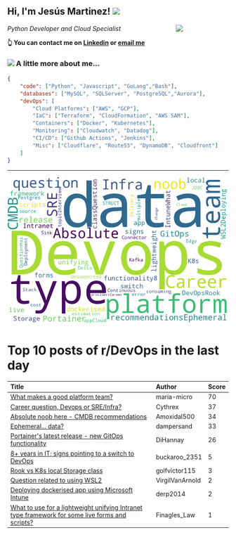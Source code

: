 <!--
**jmartinezl/jmartinezl** is a ✨ _special_ ✨ repository because its `README.md` (this file) appears on your GitHub profile.

Here are some ideas to get you started:

- 🔭 I’m currently working on ...
- 🌱 I’m currently learning ...
- 👯 I’m looking to collaborate on ...
- 🤔 I’m looking for help with ...
- 💬 Ask me about ...
- 📫 How to reach me: ...
- 😄 Pronouns: ...
- ⚡ Fun fact: ...
-->

<h2>Hi, I'm Jesús Martinez! <img src="https://media.giphy.com/media/WUlplcMpOCEmTGBtBW/giphy.gif" width="30"> </h2>
<img align='right' src="https://media.giphy.com/media/NytMLKyiaIh6VH9SPm/giphy.gif" width="120">
<p><em>Python Developer and Cloud Specialist
</em></p>

**👆 You can contact me on [Linkedin](https://www.linkedin.com/in/jes%C3%BAs-martinez-2b7b10104/) or [email me](mailto:jesus.mtz.lorenzo@gmail.com)**

### <img src="https://media.giphy.com/media/VgCDAzcKvsR6OM0uWg/giphy.gif" width="50"> A little more about me...  

```json
{
    "code": ["Python", "Javascript", "GoLang","Bash"],
    "databases": ["MySQL", "SQLServer", "PostgreSQL","Aurora"],
    "devOps": [
        "Cloud Platforms": ["AWS", "GCP"],
        "IaC": ["Terraform", "CloudFormation", "AWS SAM"],
        "Containers": ["Docker", "Kubernetes"],
        "Monitoring": ["Cloudwatch", "Datadog"],
        "CI/CD": ["Github Actions", "Jenkins"],
        "Misc": ["Cloudflare", "Route53", "DynamoDB", "Cloudfront"]
    ]
}
```
---

![Wordcloud](./cloud.png)

# Top 10 posts of r/DevOps in the last day

| Title | Author | Score |
|:---|:---|:---|
| [What makes a good platform team?](https://www.reddit.com/r/devops/comments/tfhafl/what_makes_a_good_platform_team/) | maria-micro | 70 |
| [Career question, Devops or SRE/Infra?](https://www.reddit.com/r/devops/comments/tfum9b/career_question_devops_or_sreinfra/) | Cythrex | 37 |
| [Absolute noob here - CMDB recommendations](https://www.reddit.com/r/devops/comments/tfxfx5/absolute_noob_here_cmdb_recommendations/) | Amoxidal500 | 34 |
| [Ephemeral... data?](https://www.reddit.com/r/devops/comments/tg07fb/ephemeral_data/) | dampersand | 33 |
| [Portainer's latest release - new GitOps functionality](https://www.reddit.com/r/devops/comments/tfreig/portainers_latest_release_new_gitops_functionality/) | DiHannay | 26 |
| [8+ years in IT; signs pointing to a switch to DevOps](https://www.reddit.com/r/devops/comments/tfqbr3/8_years_in_it_signs_pointing_to_a_switch_to_devops/) | buckaroo_2351 | 5 |
| [Rook vs K8s local Storage class](https://www.reddit.com/r/devops/comments/tg6vt5/rook_vs_k8s_local_storage_class/) | golfvictor115 | 3 |
| [Question related to using WSL2](https://www.reddit.com/r/devops/comments/tfyn6t/question_related_to_using_wsl2/) | VirgilVanArnold | 2 |
| [Deploying dockerised app using Microsoft Intune](https://www.reddit.com/r/devops/comments/tfn76t/deploying_dockerised_app_using_microsoft_intune/) | derp2014 | 2 |
| [What to use for a lightweight unifying Intranet type framework for some live forms and scripts?](https://www.reddit.com/r/devops/comments/tftyj7/what_to_use_for_a_lightweight_unifying_intranet/) | Finagles_Law | 1 |
